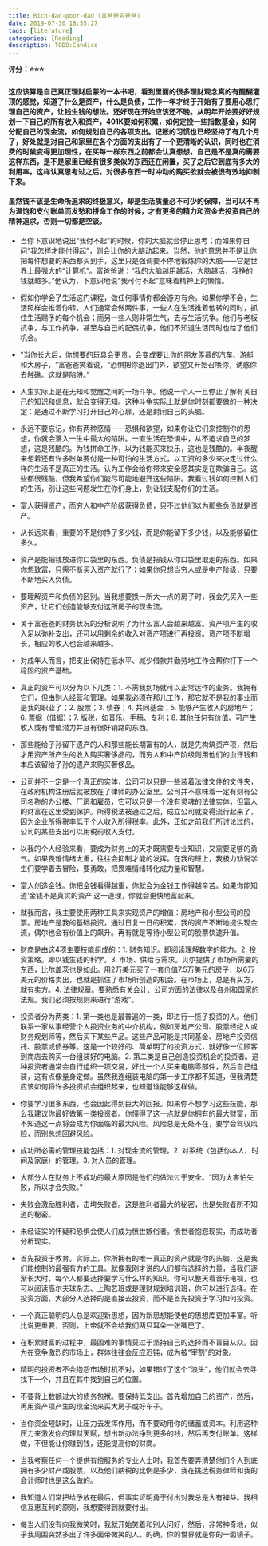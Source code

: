 ```yaml
---
title: Rich-dad-poor-dad (富爸爸穷爸爸)
date: 2019-07-30 18:55:27
tags: [literature]
categories: [Reading]
description: TODO:Candice
---
```


**评分：⭐️⭐️⭐️**

#### 这应该算是自己真正理财启蒙的一本书吧，看到里面的很多理财观念真的有醍醐灌顶的感觉，知道了什么是资产，什么是负债，工作一年才终于开始有了要用心思打理自己的资产，让钱生钱的想法。还好现在开始应该还不晚。从明年开始要好好规划一下自己的所有收入和资产，401K要如何积累，如何定投一些指数基金，如何分配自己的现金流，如何规划自己的各项支出。记账的习惯也已经坚持了有几个月了，好处就是对自己和家里在各个方面的支出有了一个更清晰的认识，同时也在消费的时候变得更加理性，在买每一样东西之前都会认真想想，自己是不是真的需要这样东西，是不是家里已经有很多类似的东西还在闲置，买了之后它到底有多大的利用率，这样认真思考过之后，对很多东西一时冲动的购买欲就会被很有效地抑制下来。

#### 虽然钱不该是生命所追求的终极意义，却是生活质量必不可少的保障，当可以不再为温饱和支付账单而发愁和拼命工作的时候，才有更多的精力和资金去投资自己的精神追求，否则一切都是空谈。

* 当你下意识地说出“我付不起”的时候，你的大脑就会停止思考；而如果你自问“我怎样才能付得起”，则会让你的大脑动起来。当然，他的意思并不是让你把每件想要的东西都买到手，这里只是强调要不停地锻炼你的大脑——它是世界上最强大的“计算机”。富爸爸说：“我的大脑越用越活，大脑越活，我挣的钱就越多。”他认为，下意识地说“我可付不起”意味着精神上的懒惰。

* 假如你学会了生活这门课程，做任何事情你都会游刃有余。如果你学不会，生活照样会推着你转。人们通常会做两件事，一些人在生活推着他转的同时，抓住生活赐予的每个机会；而另一些人则非常生气，去与生活抗争。他们与老板抗争，与工作抗争，甚至与自己的配偶抗争，他们不知道生活同时也给了他们机会。

* ”当你长大后，你想要的玩具会更贵，会变成要让你的朋友羡慕的汽车、游艇和大房子，“富爸爸笑着说，“恐惧把你退出门外，欲望又开始召唤你，诱惑你去触礁。这就是陷阱。”

* 人生实际上是在无知和觉醒之间的一场斗争。他说一个人一旦停止了解有关自己的知识和信息，就会变得无知。这种斗争实际上就是你时刻都要做的一种决定：是通过不断学习打开自己的心扉，还是封闭自己的头脑。

* 永远不要忘记，你有两种感情——恐惧和欲望，如果你让它们来控制你的思想，你就会落入一生中最大的陷阱。一直生活在恐惧中，从不追求自己的梦想，这是残酷的。为钱拼命工作，以为钱能买来快乐，这也是残酷的。半夜醒来想着还有许多账单要付是一种可怕的生活方式，以工资的多少来决定过什么样的生活不是真正的生活。认为工作会给你带来安全感其实是在欺骗自己。这些都很残酷，但我希望你们能尽可能地避开这些陷阱。我看过钱如何控制人们的生活，别让这些问题发生在你们身上，别让钱支配你们的生活。

* 富人获得资产，而穷人和中产阶级获得负债，只不过他们以为那些负债就是资产。

* 从长远来看，重要的不是你挣了多少钱，而是你能留下多少钱，以及能够留住多久。

* 资产是能把钱放进你口袋里的东西。负债是把钱从你口袋里取走的东西。如果你想致富，只需不断买入资产就行了；如果你只想当穷人或是中产阶级，只要不断地买入负债。

* 要理解资产和负债的区别。当我想要换一所大一点的房子时，我会先买入一些资产，让它们创造能够支付这所房子的现金流。

* 关于富爸爸的财务状况的分析说明了为什么富人会越来越富。资产项产生的收入足以弥补支出，还可以用剩余的收入对资产项进行再投资。资产项不断增长，相应的收入也会越来越多。

* 对成年人而言，把支出保持在低水平、减少借款并勤劳地工作会帮你打下一个稳固的资产基础。

* 真正的资产可以分为以下几类：1. 不需我到场就可以正常运作的业务。我拥有它们，但由别人经营和管理。如果我必须在那儿工作，那它就不是我的事业而是我的职业了；2. 股票；3. 债券；4. 共同基金；5. 能够产生收入的房地产；6. 票据（借据）；7. 版税，如音乐、手稿、专利；8. 其他任何有价值、可产生收入或有增值潜力并且有很好销路的东西。

* 那些能给子孙留下遗产的人和那些能长期富有的人，就是先构筑资产项，然后才用资产所产生的收入购买奢侈品的，而穷人和中产阶级则用他们的血汗钱和本应该留给子孙的遗产来购买奢侈品。

* 公司并不一定是一个真正的实体，公司可以只是一些装着法律文件的文件夹，在政府机构注册后就被放在了律师的办公室里。公司并不意味着一定有刻有公司名称的办公楼、厂房和雇员，它可以只是一个没有灵魂的法律实体，但富人的财富在这里受到保护。所得税法被通过之后，成立公司就变得流行起来了，因为企业所得税率低于个人收入所得税率。此外，正如之前我们所讨论过的，公司的某些支出可以用税前收入支付。

* 以我的个人经验来看，要成为财务上的天才既需要专业知识，又需要足够的勇气。如果畏难情绪太重，往往会抑制才能的发挥。在我的班上，我极力劝说学生们要学着去冒险，要勇敢，把畏难情绪转化成力量和智慧。

* 富人创造金钱。你把金钱看得越重，你就会为金钱工作得越辛苦。如果你能知道‘金钱不是真实的资产’这一道理，你就会更快地富起来。

* 就我而言，我主要使用两种工具来实现资产的增值：房地产和小型公司的股票。房地产是我的基础投资，通过日复一日的积累，我的资产不断地提供现金流，偶尔也会有价值上的飙升。再有就是等待小型公司的股票快速升值。

* 财商是由这4项主要技能组成的：1. 财务知识。即阅读理解数字的能力。2. 投资策略。即以钱生钱的科学。3. 市场、供给与需求。贝尔提供了市场所需要的东西，比尔盖茨也是如此。用2万美元买了一套价值7.5万美元的房子，以6万美元的价格卖出，也就是抓住了市场所创造的机会。在市场上，总是有买方，就有卖方。4. 法律规章。要熟悉有关会计、公司方面的法律以及各州和国家的法规。我们必须按规则来进行“游戏”。

* 投资者分为两类：1. 第一类也是最普遍的一类，即进行一揽子投资的人。他们联系一家从事经营个人投资业务的中介机构，例如房地产公司、股票经纪人或财务规划师等，然后买下某些产品。这些产品可能是共同基金、房地产投资信托、股票或债券等。这是一个较好的、简单明了的投资方式，就好像一位顾客到商店去购买一台组装好的电脑。2. 第二类是自己创造投资机会的投资者。这种投资者通常会自行组织一项交易，好比一个人买来电脑零部件，然后自己组装，这有点像量身定做。虽然我连组装电脑的第一步工序都不知道，但我清楚应该如何将许多投资机会组织起来，也知道谁能够这样做。

* 你要学习很多东西，也会因此得到巨大的回报。如果你不想学习这些技能，那么我建议你最好做第一类投资者。你懂得了这一点就是你拥有的最大财富，而不知道这一点将会成为你面临的最大风险。风险总是无处不在，要学会驾驭风险，而别总想回避风险。

* 成功所必需的管理技能包括：1. 对现金流的管理。2. 对系统（包括你本人、时间及家庭）的管理。3. 对人员的管理。

* 大部分人在财务上不成功的最大原因是他们的做法过于安全。“因为太害怕失败，所以才会失败。”

* 失败会激励胜利者，击垮失败者。这是胜利者最大的秘密，也是失败者所不知道的秘密。

* 未经证实的怀疑和恐惧会使人们成为愤世嫉俗者。愤世者抱怨现实，而成功者分析现实。

* 首先投资于教育。实际上，你所拥有的唯一真正的资产就是你的头脑，这是我们能控制的最强有力的工具。就像我刚才说的人们都有选择的力量，当我们逐渐长大时，每个人都要选择要学习什么样的知识。你可以整天看音乐电视，也可以阅读高尔夫球杂志、上陶艺班或是理财规划培训班，你可以进行选择。在投资方面，大部分人选择的是直接去投资，而不是首先投资于学习如何投资。

* 一个真正聪明的人总是欢迎新思想，因为新思想能使他的思想库更加丰富。听比说更重要，否则，上帝就不会给我们两只耳朵一张嘴巴了。

* 在积累财富的过程中，最困难的事情莫过于坚持自己的选择而不盲目从众。因为在竞争激烈的市场上，群体往往会反应迟钝，成为被“宰割”的对象。

* 精明的投资者不会抱怨市场时机不对，如果错过了这个“浪头”，他们就会去寻找下一个，并且在其中找到自己的位置。

* 不要背上数额过大的债务包袱。要保持低支出。首先增加自己的资产，然后，再用资产项产生的现金流来买大房子或好车子。

* 当你资金短缺时，让压力去发挥作用，而不要动用你的储蓄或资本。利用这种压力来激发你的理财天赋，想出新办法挣到更多的钱，然后再支付账单。这样做，不但能让你赚到钱，还能提高你的财商。

* 当我考察任何一个提供有偿服务的专业人士时，我首先要弄清楚他们个人到底拥有多少财产或股票，以及他们纳税的比例是多少，我在挑选税务律师和我的会计师时也是这么做的。

* 我知道人们常把给予放在最后，但事实证明勇于付出对我总是大有裨益。我相信互惠互利的原则，我想要得到就要付出。

* 每当人们没有向我微笑时，我就开始笑着和别人问好，然后，非常神奇地，似乎我周围突然多出了许多面带微笑的人。的确，你的世界就是你的一面镜子。



